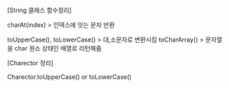 [String 클래스 함수정리]

charAt(index) > 인덱스에 잇는 문자 반환

toUpperCase(), toLowerCase() > 대,소문자로 변환시킴
toCharArray() > 문자열을 char 원소 상태인 배열로 리턴해줌

[Charector 정리]

Charector.toUpperCase() or toLowerCase() 

